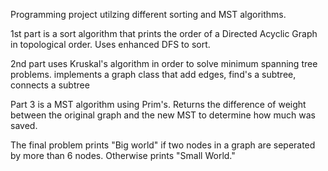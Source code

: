 Programming project utilzing different sorting and MST algorithms.

1st part is a sort algorithm that prints the order of a Directed Acyclic Graph in topological order. Uses enhanced DFS to sort.

2nd part uses Kruskal's algorithm in order to solve minimum spanning tree problems.
  implements a graph class that add edges, find's a subtree, connects a subtree

Part 3 is a MST algorithm using Prim's. Returns the difference of weight between the original graph and the new MST to determine how much was saved.

The final problem prints "Big world" if two nodes in a graph are seperated by more than 6 nodes. Otherwise prints "Small World."
